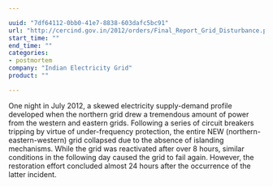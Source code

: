 ```yaml
---

uuid: "7df64112-0bb0-41e7-8838-603dafc5bc91"
url: "http://cercind.gov.in/2012/orders/Final_Report_Grid_Disturbance.pdf"
start_time: ""
end_time: ""
categories:
- postmortem
company: "Indian Electricity Grid"
product: ""

---
```


One night in July 2012, a skewed electricity supply-demand profile developed when the northern grid drew a tremendous amount of power from the western and eastern grids. Following a series of circuit breakers tripping by virtue of under-frequency protection, the entire NEW (northern-eastern-western) grid collapsed due to the absence of islanding mechanisms. While the grid was reactivated after over 8 hours, similar conditions in the following day caused the grid to fail again. However, the restoration effort concluded almost 24 hours after the occurrence of the latter incident.
